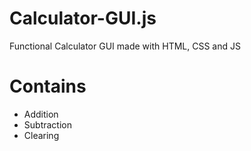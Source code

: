 # Calculator-GUI.js
Functional Calculator GUI made with HTML, CSS and JS

# Contains
- Addition
- Subtraction
- Clearing
